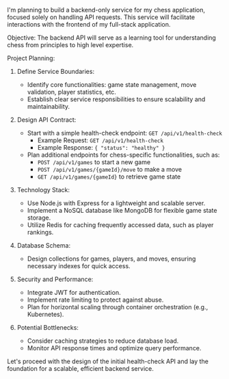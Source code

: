 I'm planning to build a backend-only service for my chess application, focused solely on handling API requests. This service will facilitate interactions with the frontend of my full-stack application.

Objective: The backend API will serve as a learning tool for understanding chess from principles to high level expertise.

Project Planning:

1. Define Service Boundaries:
   - Identify core functionalities: game state management, move validation, player statistics, etc.
   - Establish clear service responsibilities to ensure scalability and maintainability.

2. Design API Contract:
   - Start with a simple health-check endpoint: `GET /api/v1/health-check`
     - Example Request: `GET /api/v1/health-check`
     - Example Response: `{ "status": "healthy" }`
   - Plan additional endpoints for chess-specific functionalities, such as:
     - `POST /api/v1/games` to start a new game
     - `POST /api/v1/games/{gameId}/move` to make a move
     - `GET /api/v1/games/{gameId}` to retrieve game state

3. Technology Stack:
   - Use Node.js with Express for a lightweight and scalable server.
   - Implement a NoSQL database like MongoDB for flexible game state storage.
   - Utilize Redis for caching frequently accessed data, such as player rankings.

4. Database Schema:
   - Design collections for games, players, and moves, ensuring necessary indexes for quick access.

5. Security and Performance:
   - Integrate JWT for authentication.
   - Implement rate limiting to protect against abuse.
   - Plan for horizontal scaling through container orchestration (e.g., Kubernetes).

6. Potential Bottlenecks:
   - Consider caching strategies to reduce database load.
   - Monitor API response times and optimize query performance.

Let's proceed with the design of the initial health-check API and lay the foundation for a scalable, efficient backend service.